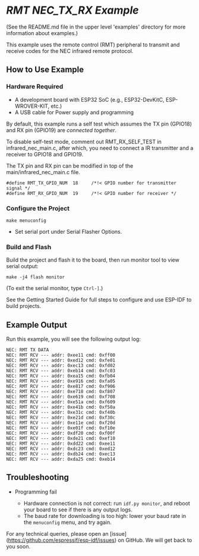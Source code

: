 # _RMT NEC_TX_RX Example_

(See the README.md file in the upper level 'examples' directory for more information about examples.)

This example uses the remote control (RMT) peripheral to transmit and receive codes for the NEC infrared remote protocol.

## How to Use Example

### Hardware Required

* A development board with ESP32 SoC (e.g., ESP32-DevKitC, ESP-WROVER-KIT, etc.)
* A USB cable for Power supply and programming

By default, this example runs a self test which assumes the TX pin (GPIO18) and RX pin (GPIO19) are _connected together_. 

To disable self-test mode, comment out RMT_RX_SELF_TEST in infrared_nec_main.c, after which, you need to connect a IR transmitter and a receiver to GPIO18 and GPIO19. 

The TX pin and RX pin can be modified in top of the main/infrared_nec_main.c file.

```
#define RMT_TX_GPIO_NUM  18     /*!< GPIO number for transmitter signal */
#define RMT_RX_GPIO_NUM  19     /*!< GPIO number for receiver */
```

### Configure the Project

```
make menuconfig
```

* Set serial port under Serial Flasher Options.

### Build and Flash

Build the project and flash it to the board, then run monitor tool to view serial output:

```
make -j4 flash monitor
```

(To exit the serial monitor, type ``Ctrl-]``.)

See the Getting Started Guide for full steps to configure and use ESP-IDF to build projects.

## Example Output

Run this example, you will see the following output log:
```
NEC: RMT TX DATA
NEC: RMT RCV --- addr: 0xee11 cmd: 0xff00
NEC: RMT RCV --- addr: 0xed12 cmd: 0xfe01
NEC: RMT RCV --- addr: 0xec13 cmd: 0xfd02
NEC: RMT RCV --- addr: 0xeb14 cmd: 0xfc03
NEC: RMT RCV --- addr: 0xea15 cmd: 0xfb04
NEC: RMT RCV --- addr: 0xe916 cmd: 0xfa05
NEC: RMT RCV --- addr: 0xe817 cmd: 0xf906
NEC: RMT RCV --- addr: 0xe718 cmd: 0xf807
NEC: RMT RCV --- addr: 0xe619 cmd: 0xf708
NEC: RMT RCV --- addr: 0xe51a cmd: 0xf609
NEC: RMT RCV --- addr: 0xe41b cmd: 0xf50a
NEC: RMT RCV --- addr: 0xe31c cmd: 0xf40b
NEC: RMT RCV --- addr: 0xe21d cmd: 0xf30c
NEC: RMT RCV --- addr: 0xe11e cmd: 0xf20d
NEC: RMT RCV --- addr: 0xe01f cmd: 0xf10e
NEC: RMT RCV --- addr: 0xdf20 cmd: 0xf00f
NEC: RMT RCV --- addr: 0xde21 cmd: 0xef10
NEC: RMT RCV --- addr: 0xdd22 cmd: 0xee11
NEC: RMT RCV --- addr: 0xdc23 cmd: 0xed12
NEC: RMT RCV --- addr: 0xdb24 cmd: 0xec13
NEC: RMT RCV --- addr: 0xda25 cmd: 0xeb14
```

## Troubleshooting

* Programming fail

    * Hardware connection is not correct: run `idf.py monitor`, and reboot your board to see if there is any output logs.
    * The baud rate for downloading is too high: lower your baud rate in the `menuconfig` menu, and try again.

For any technical queries, please open an [issue] (https://github.com/espressif/esp-idf/issues) on GitHub. We will get back to you soon.
